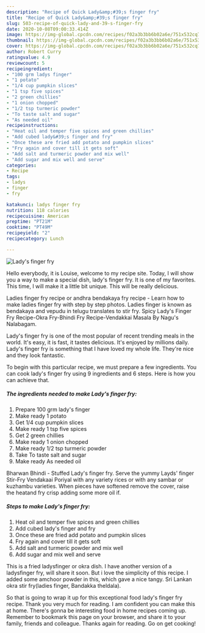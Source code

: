 ```yaml
---
description: "Recipe of Quick Lady&amp;#39;s finger fry"
title: "Recipe of Quick Lady&amp;#39;s finger fry"
slug: 503-recipe-of-quick-lady-and-39-s-finger-fry
date: 2020-10-08T09:00:33.414Z
image: https://img-global.cpcdn.com/recipes/f02a3b3bb6b02a6e/751x532cq70/ladys-finger-fry-recipe-main-photo.jpg
thumbnail: https://img-global.cpcdn.com/recipes/f02a3b3bb6b02a6e/751x532cq70/ladys-finger-fry-recipe-main-photo.jpg
cover: https://img-global.cpcdn.com/recipes/f02a3b3bb6b02a6e/751x532cq70/ladys-finger-fry-recipe-main-photo.jpg
author: Robert Curry
ratingvalue: 4.9
reviewcount: 5
recipeingredient:
- "100 grm ladys finger"
- "1 potato"
- "1/4 cup pumpkin slices"
- "1 tsp five spices"
- "2 green chillies"
- "1 onion chopped"
- "1/2 tsp turmeric powder"
- "To taste salt and sugar"
- "As needed oil"
recipeinstructions:
- "Heat oil and temper five spices and green chillies"
- "Add cubed lady&#39;s finger and fry"
- "Once these are fried add potato and pumpkin slices"
- "Fry again and cover till it gets soft"
- "Add salt and turmeric powder and mix well"
- "Add sugar and mix well and serve"
categories:
- Recipe
tags:
- ladys
- finger
- fry

katakunci: ladys finger fry 
nutrition: 118 calories
recipecuisine: American
preptime: "PT21M"
cooktime: "PT49M"
recipeyield: "2"
recipecategory: Lunch

---
```



![Lady&#39;s finger fry](https://img-global.cpcdn.com/recipes/f02a3b3bb6b02a6e/751x532cq70/ladys-finger-fry-recipe-main-photo.jpg)

Hello everybody, it is Louise, welcome to my recipe site. Today, I will show you a way to make a special dish, lady&#39;s finger fry. It is one of my favorites. This time, I will make it a little bit unique. This will be really delicious.

Ladies finger fry recipe or andhra bendakaya fry recipe - Learn how to make ladies finger fry with step by step photos. Ladies finger is known as bendakaya and vepudu in telugu translates to stir fry. Spicy Lady&#39;s Finger Fry Recipe-Okra Fry-Bhindi Fry Recipe-Vendakkai Masala By Nagu&#39;s Nalabagam.

Lady&#39;s finger fry is one of the most popular of recent trending meals in the world. It's easy, it is fast, it tastes delicious. It's enjoyed by millions daily. Lady&#39;s finger fry is something that I have loved my whole life. They're nice and they look fantastic.


To begin with this particular recipe, we must prepare a few ingredients. You can cook lady&#39;s finger fry using 9 ingredients and 6 steps. Here is how you can achieve that.

<!--inarticleads1-->

##### The ingredients needed to make Lady&#39;s finger fry:

1. Prepare 100 grm lady&#39;s finger
1. Make ready 1 potato
1. Get 1/4 cup pumpkin slices
1. Make ready 1 tsp five spices
1. Get 2 green chillies
1. Make ready 1 onion chopped
1. Make ready 1/2 tsp turmeric powder
1. Take To taste salt and sugar
1. Make ready As needed oil


Bharwan Bhindi - Stuffed Lady&#39;s finger fry. Serve the yummy Layds&#39; finger Stir-Fry Vendakaai Poriyal with any variety rices or with any sambar or kuzhambu varieties. When pieces have softened remove the cover, raise the heatand fry crisp adding some more oil if. 

<!--inarticleads2-->

##### Steps to make Lady&#39;s finger fry:

1. Heat oil and temper five spices and green chillies
1. Add cubed lady&#39;s finger and fry
1. Once these are fried add potato and pumpkin slices
1. Fry again and cover till it gets soft
1. Add salt and turmeric powder and mix well
1. Add sugar and mix well and serve


This is a fried ladysfinger or okra dish. I have another version of a ladysfinger fry, will share it soon. But i love the simplicity of this recipe. I added some amchoor powder in this, which gave a nice tangy. Sri Lankan okra stir fry(ladies finger, Bandakka theldala). 

So that is going to wrap it up for this exceptional food lady&#39;s finger fry recipe. Thank you very much for reading. I am confident you can make this at home. There's gonna be interesting food in home recipes coming up. Remember to bookmark this page on your browser, and share it to your family, friends and colleague. Thanks again for reading. Go on get cooking!

